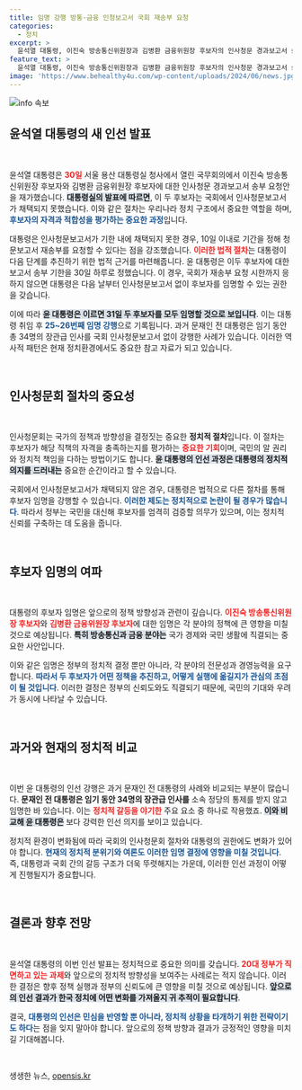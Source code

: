 ```yaml
---
title: 임명 강행 방통·금융 인청보고서 국회 재송부 요청
categories:
  - 정치
excerpt: >
  윤석열 대통령, 이진숙 방송통신위원장과 김병환 금융위원장 후보자의 인사청문 경과보고서 송부를 요청하며 임명 강행에 나선다. 국회 반응에 따라 내일 인사 발표 예정!
feature_text: >
  윤석열 대통령, 이진숙 방송통신위원장과 김병환 금융위원장 후보자의 인사청문 경과보고서 송부를 요청하며 임명 강행에 나선다. 국회 반응에 따라 내일 인사 발표 예정!
image: 'https://www.behealthy4u.com/wp-content/uploads/2024/06/news.jpg'
---
```


<p><img src="https://www.behealthy4u.com/wp-content/uploads/2024/06/news.jpg" alt="info 속보" /></p>

<h2 data-ke-size="size26">윤석열 대통령의 새 인선 발표</h2>

<p data-ke-size="size16">&nbsp;</p>

<p>윤석열 대통령은 <b><span style="color: #ee2323;">30일</span></b> 서울 용산 대통령실 청사에서 열린 국무회의에서 이진숙 방송통신위원장 후보자와 김병환 금융위원장 후보자에 대한 인사청문 경과보고서 송부 요청안을 재가했습니다. <b><span style="background-color: #21538527;">대통령실의 발표에 따르면</span></b>, 이 두 후보자는 국회에서 인사청문보고서가 채택되지 못했습니다. 이와 같은 절차는 우리나라 정치 구조에서 중요한 역할을 하며, <b><span style="color: #1a5490;">후보자의 자격과 적합성을 평가하는 중요한 과정</span></b>입니다. </p>

<p>대통령은 인사청문보고서가 기한 내에 채택되지 못한 경우, 10일 이내로 기간을 정해 청문보고서 재송부를 요청할 수 있다는 점을 강조했습니다. <b><span style="color: #ee2323;">이러한 법적 절차</span></b>는 대통령이 다음 단계를 추진하기 위한 법적 근거를 마련해줍니다. 윤 대통령은 이두 후보자에 대한 보고서 송부 기한을 30일 하루로 정했습니다. 이 경우, 국회가 재송부 요청 시한까지 응하지 않으면 대통령은 다음 날부터 인사청문보고서 없이 후보자를 임명할 수 있는 권한을 갖습니다. </p>

<p>이에 따라 <b><span style="background-color: #21538527;">윤 대통령은 이르면 31일 두 후보자를 모두 임명할 것으로 보입니다</span></b>. 이는 대통령 취임 후 <b><span style="color: #1a5490;">25~26번째 임명 강행</span></b>으로 기록됩니다. 과거 문재인 전 대통령은 임기 동안 총 34명의 장관급 인사를 국회 인사청문보고서 없이 강행한 사례가 있습니다. 이러한 역사적 패턴은 현재 정치환경에서도 중요한 참고 자료가 되고 있습니다.</p>

<p data-ke-size="size16">&nbsp;</p>

<h2 data-ke-size="size26">인사청문회 절차의 중요성</h2>

<p data-ke-size="size16">&nbsp;</p>

<p>인사청문회는 국가의 정책과 방향성을 결정짓는 중요한 <b>정치적 절차</b>입니다. 이 절차는 후보자가 해당 직책의 자격을 충족하는지를 평가하는 <b><span style="color: #ee2323;">중요한 기회</span></b>이며, 국민의 알 권리와 정치적 책임을 다하는 방법이기도 합니다. <b><span style="background-color: #21538527;">윤 대통령의 인선 과정은 대통령의 정치적 의지를 드러내는</span></b> 중요한 순간이라고 할 수 있습니다. </p>

<p>국회에서 인사청문보고서가 채택되지 않은 경우, 대통령은 법적으로 다른 절차를 통해 후보자 임명을 강행할 수 있습니다. <b><span style="color: #1a5490;">이러한 제도는 정치적으로 논란이 될 경우가 많습니다</span></b>. 따라서 정부는 국민을 대신해 후보자를 엄격히 검증할 의무가 있으며, 이는 정치적 신뢰를 구축하는 데 도움을 줍니다.</p>

<p data-ke-size="size16">&nbsp;</p>

<h2 data-ke-size="size26">후보자 임명의 여파</h2>

<p data-ke-size="size16">&nbsp;</p>

<p>대통령의 후보자 임명은 앞으로의 정책 방향성과 관련이 깊습니다. <b><span style="color: #ee2323;">이진숙 방송통신위원장 후보자</span></b>와 <b><span style="color: #ee2323;">김병환 금융위원장 후보자</span></b>에 대한 임명은 각 분야의 정책에 큰 영향을 미칠 것으로 예상됩니다. <b><span style="background-color: #21538527;">특히 방송통신과 금융 분야는</span></b> 국가 경제와 국민 생활에 직결되는 중요한 사안입니다. </p>

<p>이와 같은 임명은 정부의 정치적 결정 뿐만 아니라, 각 분야의 전문성과 경영능력을 요구합니다. <b><span style="color: #1a5490;">따라서 두 후보자가 어떤 정책을 추진하고, 어떻게 실행에 옮길지가 관심의 초점이 될 것입니다</span></b>. 이러한 결정은 정부의 신뢰도와도 직결되기 때문에, 국민의 기대와 우려가 동시에 나타날 수 있습니다.</p>

<p data-ke-size="size16">&nbsp;</p>

<h2 data-ke-size="size26">과거와 현재의 정치적 비교</h2>

<p data-ke-size="size16">&nbsp;</p>

<p>이번 윤 대통령의 인선 강행은 과거 문재인 전 대통령의 사례와 비교되는 부분이 많습니다. <b>문재인 전 대통령은 임기 동안 34명의 장관급 인사를</b> 소속 정당의 통제를 받지 않고 임명한 바 있습니다. 이는 <b><span style="color: #ee2323;">정치적 갈등을 야기한</span></b> 주요 요소 중 하나로 작용했죠. <b><span style="background-color: #21538527;">이와 비교해 윤 대통령은</span></b> 보다 강력한 인선 의지를 보이고 있습니다. </p>

<p>정치적 환경이 변화됨에 따라 국회의 인사청문회 절차와 대통령의 권한에도 변화가 있어야 합니다. <b><span style="color: #1a5490;">현재의 정치적 분위기와 여론도 이러한 임명 결정에 영향을 미칠 것입니다</span></b>. 즉, 대통령과 국회 간의 갈등 구조가 더욱 뚜렷해지는 가운데, 이러한 인선 과정이 어떻게 진행될지가 중요합니다.</p>

<p data-ke-size="size16">&nbsp;</p>

<h2 data-ke-size="size26">결론과 향후 전망</h2>

<p data-ke-size="size16">&nbsp;</p>

<p>윤석열 대통령의 이번 인선 발표는 정치적으로 중요한 의미를 갖습니다. <b><span style="color: #ee2323;">20대 정부가 직면하고 있는 과제</span></b>와 앞으로의 정치적 방향성을 보여주는 사례로는 적지 않습니다. 이러한 결정은 향후 정책 실행과 정부의 신뢰도에 큰 영향을 미칠 것으로 예상됩니다. <b><span style="background-color: #21538527;">앞으로의 인선 결과가 한국 정치에 어떤 변화를 가져올지 귀 추적이 필요합니다</span></b>.</p>

<p>결국, <b><span style="color: #1a5490;">대통령의 인선은 민심을 반영할 뿐 아니라, 정치적 상황을 타개하기 위한 전략이기도 하다</span></b>는 점을 잊지 말아야 합니다. 앞으로의 정책 방향과 결과가 긍정적인 영향을 미치길 기대해봅니다. </p>

<p data-ke-size="size16">&nbsp;</p>
생생한 뉴스, <a href="https://opensis.kr" rel="dofollow">opensis.kr</a>


